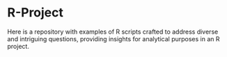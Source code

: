 # R-Project
Here is a repository with examples of R scripts crafted to address diverse and intriguing questions, providing insights for analytical purposes in an R project.
